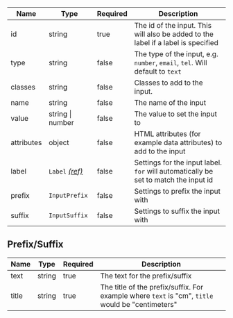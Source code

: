 | Name       | Type                                 | Required | Description                                                                         |
| ---------- | ------------------------------------ | -------- | ----------------------------------------------------------------------------------- |
| id         | string                               | true     | The id of the input. This will also be added to the label if a label is specified   |
| type       | string                               | false    | The type of the input, e.g. `number`, `email`, `tel`. Will default to `text`        |
| classes    | string                               | false    | Classes to add to the input.                                                        |
| name       | string                               | false    | The name of the input                                                               |
| value      | string &#124; number                 | false    | The value to set the input to                                                       |
| attributes | object                               | false    | HTML attributes (for example data attributes) to add to the input                   |
| label      | `Label` [_(ref)_](/components/label) | false    | Settings for the input label. `for` will automatically be set to match the input id |
| prefix     | `InputPrefix`                        | false    | Settings to prefix the input with                                                   |
| suffix     | `InputSuffix`                        | false    | Settings to suffix the input with                                                   |

## Prefix/Suffix

| Name  | Type   | Required | Description                                                                                      |
| ----- | ------ | -------- | ------------------------------------------------------------------------------------------------ |
| text  | string | true     | The text for the prefix/suffix                                                                   |
| title | string | true     | The title of the prefix/suffix. For example where `text` is "cm", `title` would be "centimeters" |
